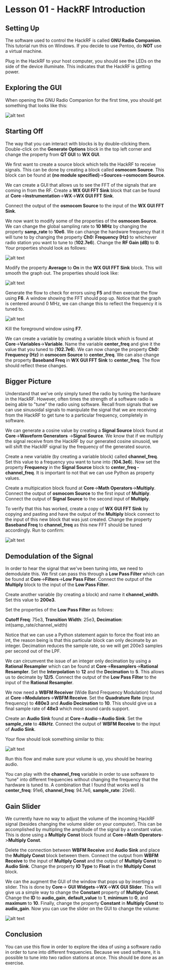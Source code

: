 # Lesson 01 - HackRF Introduction

## Setting Up

The software used to control the HackRF is called __GNU Radio Companion__. This tutorial run this on Windows.
If you decide to use Pentoo, do __NOT__ use a virtual machine.

Plug in the HackRF to your host computer, you should see the LEDs on the side of the device illuminate. This
indicates that the HackRF is getting power.

## Exploring the GUI

When opening the GNU Radio Companion for the first time, you should get something that looks like this:

![alt text](https://github.com/dtokita/hackrf_wiki/blob/master/pics/PIC1.PNG "GUI for GNU Radio Companion")

## Starting Off

The way that you can interact with blocks is by double-clicking them. Double-click on the __Generate Options__
block in the top left corner and change the property from __QT GUI__ to __WX GUI__.

We first want to create a source block which tells the HackRF to receive signals. This can be done by creating
a block called __osmocom Source__. This block can be found at __(no module specified)__->__Sources__->__osmocom Source__.

We can create a GUI that allows us to see the FFT of the signals that are coming in from the RF. Create a
__WX GUI FFT Sink__ block that can be found at __Core__->__Instrumentation__->__WX__->__WX GUI FFT Sink__.

Connect the output of the __osmocom Source__ to the input of the __WX GUI FFT Sink__.

We now want to modify some of the properties of the __osmocom Source__. We can change the global sampling rate
to __10 MHz__ by changing the property __samp_rate__ to __10e6__. We can change the hardware frequency that it
will tune to by changing the property __Ch0: Frequency (Hz)__ to whichever radio station you want to tune to
(__102.7e6__). Change the __RF Gain (dB)__ to __0__. Your properties should look as follows:

![alt text](https://github.com/dtokita/hackrf_wiki/blob/master/pics/PIC3.PNG "osmocom Source properties")

Modify the property __Average__ to __On__ in the __WX GUI FFT Sink__ block. This will smooth the graph out.
The properties should look like:

![alt text](https://github.com/dtokita/hackrf_wiki/blob/master/pics/PIC4.PNG "WX GUI FFT Sink properties")

Generate the flow to check for errors using __F5__ and then execute the flow using __F6__. A window showing
the FFT should pop up. Notice that the graph is centered around 0 MHz, we can change this to reflect the 
frequency it is tuned to.

![alt text](https://github.com/dtokita/hackrf_wiki/blob/master/pics/PIC2.PNG "FFT Plot")

Kill the foreground window using __F7__.

We can create a variable by creating a variable block which is found at __Core__->__Variables__->__Variable__.
Name the variable __center_freq__ and give it the value that you tuned to (__102.7e6__). We can now change the
property __Ch0: Frequency (Hz)__ in __osmocom Source__ to __center_freq__. We can also change the property
__Baseband Freq__ in __WX GUI FFT Sink__ to __center_freq__. The flow should reflect these changes.

## Bigger Picture

Understand that we've only simply tuned the radio by tuning the hardware in the HackRF. However, often times
the strength of a software radio is being able to "tune" the radio using software. Recall from signals that
we can use sinusoidal signals to manipulate the signal that we are receiving from the HackRF to get tune
to a particular frequency, completely in software.

We can generate a cosine value by creating a __Signal Source__ block found at __Core__->__Waveform Generators__
->__Signal Source__. We know that if we multiply the signal receive from the HackRF by our generated cosine
sinusoid, we will shift the HackRF signal by the frequency of the generated source.

Create a new variable (by creating a variable block) called __channel_freq__. Set this value to a frequency
you want to tune into (__104.3e6__). Now set the property __Frequency__ in the __Signal Source__ block to
__center_freq - channel_freq__. It is important to not that we can use Python as property values.

Create a multipication block found at __Core__->__Math Operators__->__Multiply__. Connect the output of
__osmocom Source__ to the first input of __Multiply__. Connect the output of __Signal Source__ to the second
input of __Multiply__.

To verify that this has worked, create a copy of __WX GUI FFT Sink__ by copying and pasting and have the output
of the __Multiply__ block connect to the input of this new block that was just created. Change the property
__Baseband Freq__ to __channel_freq__ as this new FFT should be tuned accordingly. Run to confirm:

![alt text](https://github.com/dtokita/hackrf_wiki/blob/master/pics/PIC5.PNG "Shifted FFT")

## Demodulation of the Signal

In order to hear the signal that we've been tuning into, we need to demodulate this. We first can pass this 
through a __Low Pass Filter__ which can be found at __Core__->__Filters__->__Low Pass Filter__. Connect the
output of the __Multiply__ block to the input of the __Low Pass Filter__.

Create another variable (by creating a block) and name it __channel_width__. Set this value to __200e3__.

Set the properties of the __Low Pass Filter__ as follows:

__Cutoff Freq__: 75e3,
__Transition Width__: 25e3,
__Decimation__: int(samp_rate/channel_width)

Notice that we can use a Python statement again to force the float into an int, the reason being is that this
particular block can only decimate by an integer. Decimation reduces the sample rate, so we will get 200e3
samples per second out of the LPF.

We can circumvent the issue of an integer only decimation by using a __Rational Resampler__ which can be found
at __Core__->__Resamplers__->__Rational Resampler__. Set the __Interpolation__ to __12__ and the __Decimation__
to __5__. This allows us to decimate by __12/5__. Connect the output of the __Low Pass Filter__ to the input
of the __Rational Resampler__.

We now need a __WBFM Receiver__ (Wide Band Frequency Modulation) found at __Core__->__Modulators__->__WBFM Receive__.
Set the __Quadrature Rate__ (input frequency) to __480e3__ and __Audio Decimation__ to __10__. This should give us 
a final sample rate of __48e3__ which most sound cards support.

Create an __Audio Sink__ found at __Core__->__Audio__->__Audio Sink__. Set the __sample_rate__ to __48kHz__.
Connect the output of __WBFM Receive__ to the input of __Audio Sink__.

Your flow should look something similar to this:

![alt text](https://github.com/dtokita/hackrf_wiki/blob/master/pics/PIC6.PNG "Modulation Flow")

Run this flow and make sure your volume is up, you should be hearing audio.

You can play with the __channel_freq__ variable in order to use software to "tune" into different frequencies
without changing the frequency that the hardware is tuned to. A combination that I found that works well is
__center_freq__: 91e6, __channel_freq__: 94.7e6, __sample_rate__: 20e6).

## Gain Slider

We currently have no way to adjust the volume of the incoming HackRF signal (besides changing the volume slider
on your computer). This can be accomplished by multipling the amplitude of the signal by a constant value.
This is done using a __Multiply Const__ block found at __Core__->__Math Operators__->__Multiply Const__.

Delete the connection between __WBFM Receive__ and __Audio Sink__ and place the __Multiply Const__ block
between them. Connect the output from __WBFM Receive__ to the input of __Multiply Const__ and the output of
__Multiply Const__ to __Audio Sink__. Change the property __IO Type__ to __Float__ in the __Multiply Const__ block.

We can the augment the GUI of the window that pops up by inserting a slider. This is done by __Core__->
__GUI Widgets__->__WX__->__WX GUI Slider__. This will give us a simple way to change the __Constant__ property of
__Multiply Const__. Change the __ID__ to __audio_gain__, __default_value__ to __1__, __minimum__ to __0__, and
__maximum__ to __10__. Finally, change the property __Constant__ in __Multiply Const__ to __audio_gain__. Now you 
can use the slider on the GUI to change the volume:

![alt text](https://github.com/dtokita/hackrf_wiki/blob/master/pics/PIC7.PNG "GUI Slider")

## Conclusion

You can use this flow in order to explore the idea of using a software radio in order to tune into different
frequencies. Because we used software, it is possible to tune into two radion stations at once. This should be done
as an exercise. 

